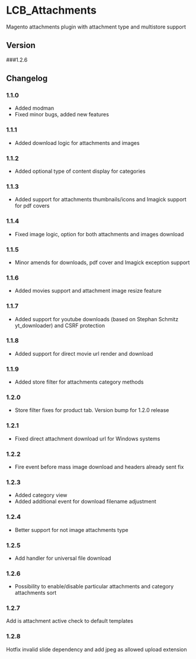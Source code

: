 # LCB_Attachments

Magento attachments plugin with attachment type and multistore support
 
## Version

###1.2.6

## Changelog

### 1.1.0

* Added modman
* Fixed minor bugs, added new features

### 1.1.1

* Added download logic for attachments and images

### 1.1.2

* Added optional type of content display for categories

### 1.1.3

* Added support for attachments thumbnails/icons and Imagick support for pdf covers

### 1.1.4

* Fixed image logic, option for both attachments and images download

### 1.1.5

* Minor amends for downloads, pdf cover and Imagick exception support

### 1.1.6

* Added movies support and attachment image resize feature

### 1.1.7

* Added support for youtube downloads (based on Stephan Schmitz yt_downloader) and CSRF protection

### 1.1.8

* Added support for direct movie url render and download

### 1.1.9

* Added store filter for attachments category methods

### 1.2.0

* Store filter fixes for product tab. Version bump for 1.2.0 release

### 1.2.1

* Fixed direct attachment download url for Windows systems

### 1.2.2

* Fire event before mass image download and headers already sent fix

### 1.2.3

* Added category view
* Added additional event for download filename adjustment

### 1.2.4

* Better support for not image attachments type

### 1.2.5

* Add handler for universal file download

### 1.2.6

* Possibility to enable/disable particular attachments and category attachments sort

### 1.2.7

Add is attachment active check to default templates

### 1.2.8

Hotfix invalid slide dependency and add jpeg as allowed upload extension